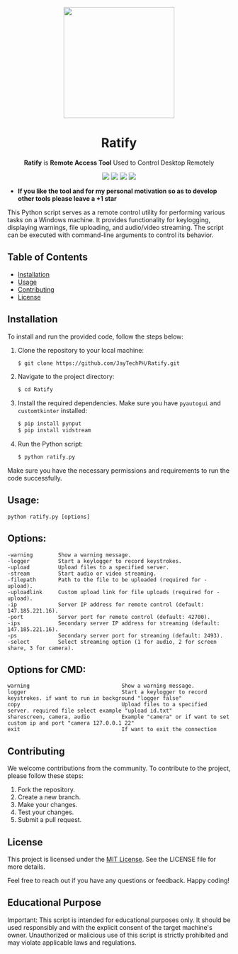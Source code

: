 <p align="center">
  <img width="250" height="250" src="https://media.tenor.com/images/2c3668f83f251c47fe4319ed58961898/tenor.gif">
</p>
<h1 align="center">Ratify</h1><p align="center">
<b>Ratify</b> is <b>Remote Access Tool</b> Used to Control Desktop Remotely
</p>   

<p align=center>  
<a href="https://github.com/JayTechPH"><img src="https://img.shields.io/badge/Author-JayTechPH-red.svg?style=for-the-badge&label=Author" /></a>

<img src="https://img.shields.io/badge/Version-1.0-brightgreen?style=for-the-badge" >
<img src="https://img.shields.io/github/stars/JayTechPH/Ratify?style=for-the-badge">  
<img src="https://img.shields.io/github/followers/JayTechPH?label=Followers&style=for-the-badge">
</p>   

* **If you like the tool and for my personal motivation so as to develop other tools please leave a +1 star** 

This Python script serves as a remote control utility for performing various tasks on a Windows machine. It provides functionality for keylogging, displaying warnings, file uploading, and audio/video streaming. The script can be executed with command-line arguments to control its behavior.

## Table of Contents

- [Installation](#installation)
- [Usage](#usage)
- [Contributing](#contributing)
- [License](#license)

## Installation

To install and run the provided code, follow the steps below:

1. Clone the repository to your local machine:
   ```bash
   $ git clone https://github.com/JayTechPH/Ratify.git
   ```

2. Navigate to the project directory:
   ```bash
   $ cd Ratify
   ```

3. Install the required dependencies. Make sure you have `pyautogui` and `customtkinter` installed:
   ```bash
   $ pip install pynput
   $ pip install vidstream
   ```

4. Run the Python script:
   ```bash
   $ python ratify.py
   ```

Make sure you have the necessary permissions and requirements to run the code successfully.

Usage:
------
    python ratify.py [options]

Options:
--------
    -warning        Show a warning message.
    -logger         Start a keylogger to record keystrokes.
    -upload         Upload files to a specified server.
    -stream         Start audio or video streaming.
    -filepath       Path to the file to be uploaded (required for -upload).
    -uploadlink     Custom upload link for file uploads (required for -upload).
    -ip             Server IP address for remote control (default: 147.185.221.16).
    -port           Server port for remote control (default: 42700).
    -ips            Secondary server IP address for streaming (default: 147.185.221.16).
    -ps             Secondary server port for streaming (default: 2493).
    -select         Select streaming option (1 for audio, 2 for screen share, 3 for camera).

Options for CMD:
--------
    warning                             Show a warning message.
    logger                              Start a keylogger to record keystrokes. if want to run in background "logger false"
    copy                                Upload files to a specified server. required file select example "upload id.txt"
    sharescreen, camera, audio          Example "camera" or if want to set custom ip and port "camera 127.0.0.1 22"
    exit                                If want to exit the connection

## Contributing

We welcome contributions from the community. To contribute to the project, please follow these steps:

1. Fork the repository.
2. Create a new branch.
3. Make your changes.
4. Test your changes.
5. Submit a pull request.

## License

This project is licensed under the [MIT License](LICENSE). See the LICENSE file for more details.

Feel free to reach out if you have any questions or feedback. Happy coding!

## Educational Purpose

Important: This script is intended for educational purposes only. It should be used responsibly and with the explicit consent of the target machine's owner. Unauthorized or malicious use of this script is strictly prohibited and may violate applicable laws and regulations.
